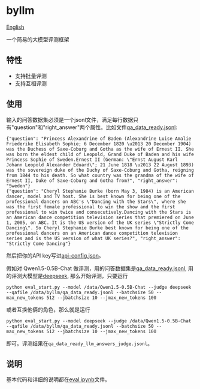 # byllm
[English](README_EN.md)

一个简易的大模型评测框架
## 特性
- 支持批量评测
- 支持互相评测
## 使用
输入的问答数据集必须是一个jsonl文件，满足每行数据只有"question"和"right_answer"两个属性。比如文件[qa_data_ready.jsonl](qa_data_ready.jsonl):
```
{"question": "Princess Alexandrine of Baden (Alexandrine Luise Amalie Friederike Elisabeth Sophie; 6 December 1820 \u2013 20 December 1904) was the Duchess of Saxe-Coburg and Gotha as the wife of Ernest II. She was born the eldest child of Leopold, Grand Duke of Baden and his wife Princess Sophie of Sweden.Ernest II (German: \"Ernst August Karl Johann Leopold Alexander Eduard\"; 21 June 1818 \u2013 22 August 1893) was the sovereign duke of the Duchy of Saxe-Coburg and Gotha, reigning from 1844 to his death. So what country was the grandma of the wife of Ernest II, Duke of Saxe-Coburg and Gotha from?", "right_answer": "Sweden"}
{"question": "Cheryl Stephanie Burke (born May 3, 1984) is an American dancer, model and TV host. She is best known for being one of the professional dancers on ABC's \"Dancing with the Stars\", where she was the first female professional to win the show and the first professional to win twice and consecutively.Dancing with the Stars is an American dance competition television series that premiered on June 1, 2005, on ABC. It is the US version of the UK series \"Strictly Come Dancing\". So Cheryl Stephanie Burke best known for being one of the professional dancers on an American dance competition television series and is the US version of what UK series?", "right_answer": "Strictly Come Dancing"}
```
然后把你的API key写进[api-config.json](api-config.json)。

假如对 Qwen1.5-0.5B-Chat 做评测，用的问答数据集是[qa_data_ready.jsonl](qa_data_ready.jsonl), 用的评测大模型是[deepseek](https://platform.deepseek.com/api_keys), 那么开始评测，只要运行
```
python eval_start.py --model /data/Qwen1.5-0.5B-Chat --judge deepseek --qafile /data/byllm/qa_data_ready.jsonl --batchsize 50 --max_new_tokens 512 --jbatchsize 10 --jmax_new_tokens 100
```
或者互换他俩的角色，那么就是运行
```
python eval_start.py --model deepseek --judge /data/Qwen1.5-0.5B-Chat --qafile /data/byllm/qa_data_ready.jsonl --batchsize 50 --max_new_tokens 512 --jbatchsize 10 --jmax_new_tokens 100
```
即可。评测结果在`qa_data_ready_llm_answers_judge.jsonl`。
## 说明
基本代码和详细的说明都在[eval.ipynb](eval.ipynb)文件。
